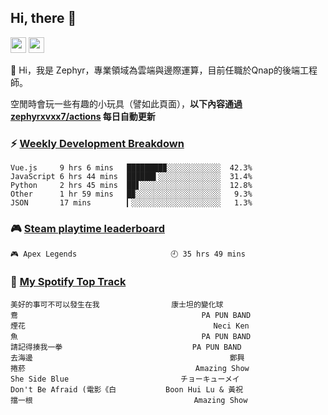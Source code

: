 <!--
**zephyrxvxx7/zephyrxvxx7** is a ✨ _special_ ✨ repository because its `README.md` (this file) appears on your GitHub profile.

Here are some ideas to get you started:

- 🔭 I’m currently working on ...
- 🌱 I’m currently learning ...
- 👯 I’m looking to collaborate on ...
- 🤔 I’m looking for help with ...
- 💬 Ask me about ...
- 📫 How to reach me: ...
- 😄 Pronouns: ...
- ⚡ Fun fact: ...
-->

## Hi, there 👋

<a href="https://www.instagram.com/zephyrxvxx7/"><img src="https://img.shields.io/badge/instagram-3f729b?&style=for-the-badge&logo=instagram&logoColor=white" height=25></a>
<a href="https://zephyrxvxx7.me/"><img src="https://img.shields.io/badge/blog-gray?&style=for-the-badge&logo=hexo&logoColor=white" height=25></a>

👋 Hi，我是 Zephyr，專業領域為雲端與邊際運算，目前任職於Qnap的後端工程師。

空閒時會玩一些有趣的小玩具（譬如此頁面），**以下內容通過 [zephyrxvxx7/actions](https://github.com/zephyrxvxx7/zephyrxvxx7/actions) 每日自動更新**

### ⚡ [Weekly Development Breakdown](https://gist.github.com/zephyrxvxx7/ee1787313f0772b51494d051b5edde7f)

<!-- code_time start -->

```text
Vue.js     9 hrs 6 mins   ████████▉░░░░░░░░░░░░  42.3%
JavaScript 6 hrs 44 mins  ██████▌░░░░░░░░░░░░░░  31.4%
Python     2 hrs 45 mins  ██▋░░░░░░░░░░░░░░░░░░  12.8%
Other      1 hr 59 mins   █▉░░░░░░░░░░░░░░░░░░░   9.3%
JSON       17 mins        ▎░░░░░░░░░░░░░░░░░░░░   1.3%
```

<!-- code_time end -->

### 🎮 [Steam playtime leaderboard](https://gist.github.com/zephyrxvxx7/f77b8978877f959b69d84723c43a4a64)

<!-- steam_time start -->

```text
🎮 Apex Legends                     🕘 35 hrs 49 mins
```

<!-- steam_time end -->

### 🎵 [My Spotify Top Track](https://gist.github.com/zephyrxvxx7/fe159fde5ec9ebea27e03dd63a71e78f)

<!-- spotify_track start -->

```text
美好的事可不可以發生在我                康士坦的變化球
鴦                                         PA PUN BAND
煙花                                          Neci Ken
魚                                         PA PUN BAND
請記得揍我一拳                             PA PUN BAND
去海邊                                            鄭興
捲菸                                      Amazing Show
She Side Blue                         チョーキューメイ
Don't Be Afraid (電影《白           Boon Hui Lu & 黃祝
擋一根                                    Amazing Show
```

<!-- spotify_track end -->
